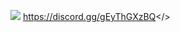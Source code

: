 ![](https://cdn.discordapp.com/attachments/1127744068693282877/1130782801579479040/MOTD-MORDHAU-3.png)                                                                         <a id="Serveur discord Multi Gaming français - Rejoins nous !">https://discord.gg/gEyThGXzBQ</>

